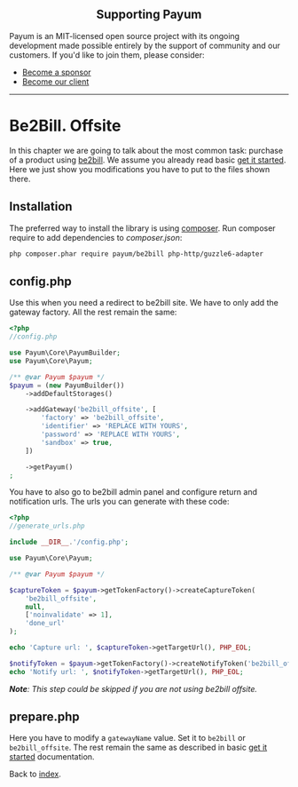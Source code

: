 <h2 align="center">Supporting Payum</h2>

Payum is an MIT-licensed open source project with its ongoing development made possible entirely by the support of community and our customers. If you'd like to join them, please consider:

- [Become a sponsor](https://www.patreon.com/makasim)
- [Become our client](http://forma-pro.com/)

---

# Be2Bill. Offsite

In this chapter we are going to talk about the most common task: purchase of a product using [be2bill](http://www.be2bill.com/).
We assume you already read basic [get it started](../get-it-started.md).
Here we just show you modifications you have to put to the files shown there.

## Installation

The preferred way to install the library is using [composer](http://getcomposer.org/).
Run composer require to add dependencies to _composer.json_:

```bash
php composer.phar require payum/be2bill php-http/guzzle6-adapter
```

## config.php

Use this when you need a redirect to be2bill site.
We have to only add the gateway factory. All the rest remain the same:

```php
<?php
//config.php

use Payum\Core\PayumBuilder;
use Payum\Core\Payum;

/** @var Payum $payum */
$payum = (new PayumBuilder())
    ->addDefaultStorages()

    ->addGateway('be2bill_offsite', [
        'factory' => 'be2bill_offsite',
        'identifier' => 'REPLACE WITH YOURS',
        'password' => 'REPLACE WITH YOURS',
        'sandbox' => true,
    ])

    ->getPayum()
;
```

You have to also go to be2bill admin panel and configure return and notification urls.
The urls you can generate with these code:

```php
<?php
//generate_urls.php

include __DIR__.'/config.php';

use Payum\Core\Payum;

/** @var Payum $payum */

$captureToken = $payum->getTokenFactory()->createCaptureToken(
    'be2bill_offsite', 
    null, 
    ['noinvalidate' => 1], 
    'done_url'
);

echo 'Capture url: ', $captureToken->getTargetUrl(), PHP_EOL;

$notifyToken = $payum->getTokenFactory()->createNotifyToken('be2bill_offsite', null);
echo 'Notify url: ', $notifyToken->getTargetUrl(), PHP_EOL;
```

_**Note**: This step could be skipped if you are not using be2bill offsite._

## prepare.php

Here you have to modify a `gatewayName` value. Set it to `be2bill` or `be2bill_offsite`. The rest remain the same as described in basic [get it started](../get-it-started.md) documentation.


Back to [index](../index.md).